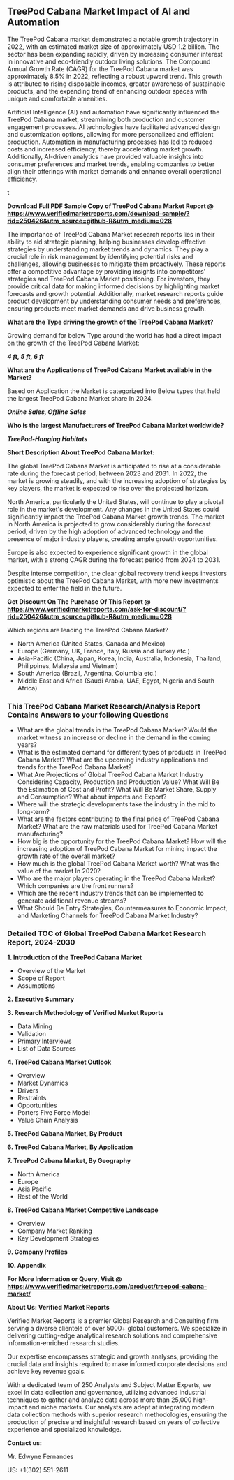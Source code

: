 <h2>TreePod Cabana Market Impact of AI and Automation</h2><p>The TreePod Cabana market demonstrated a notable growth trajectory in 2022, with an estimated market size of approximately USD 1.2 billion. The sector has been expanding rapidly, driven by increasing consumer interest in innovative and eco-friendly outdoor living solutions. The Compound Annual Growth Rate (CAGR) for the TreePod Cabana market was approximately 8.5% in 2022, reflecting a robust upward trend. This growth is attributed to rising disposable incomes, greater awareness of sustainable products, and the expanding trend of enhancing outdoor spaces with unique and comfortable amenities.</p><p>Artificial Intelligence (AI) and automation have significantly influenced the TreePod Cabana market, streamlining both production and customer engagement processes. AI technologies have facilitated advanced design and customization options, allowing for more personalized and efficient production. Automation in manufacturing processes has led to reduced costs and increased efficiency, thereby accelerating market growth. Additionally, AI-driven analytics have provided valuable insights into consumer preferences and market trends, enabling companies to better align their offerings with market demands and enhance overall operational efficiency.</p>t</p><p id="" class=""><strong>Download Full PDF Sample Copy of TreePod Cabana Market Report @ <a href="https://www.verifiedmarketreports.com/download-sample/?rid=250426&utm_source=github-R&utm_medium=028" target="_blank">https://www.verifiedmarketreports.com/download-sample/?rid=250426&utm_source=github-R&utm_medium=028</a></strong></p><p>The importance of&nbsp;TreePod Cabana Market research reports lies in their ability to aid strategic planning, helping businesses develop effective strategies by understanding market trends and dynamics. They play a crucial role in risk management by identifying potential risks and challenges, allowing businesses to mitigate them proactively. These reports offer a competitive advantage by providing insights into competitors' strategies and TreePod Cabana Market positioning. For investors, they provide critical data for making informed decisions by highlighting market forecasts and growth potential. Additionally, market research reports guide product development by understanding consumer needs and preferences, ensuring products meet market demands and drive business growth.</p><p><strong>What are the&nbsp;Type driving the growth of the TreePod Cabana Market?</strong></p><p id="" class="">Growing demand for below Type around the world has had a direct impact on the growth of the TreePod Cabana Market:</p><em><strong>4 ft, 5 ft, 6 ft</strong></em></p><strong>What are the&nbsp;Applications&nbsp;of TreePod Cabana Market available in the Market?</strong></p><p id="" class="">Based on Application the Market is categorized into Below types that held the largest TreePod Cabana Market share In 2024.</p><em><strong>Online Sales, Offline Sales</strong></em></p><strong>Who is the largest Manufacturers of TreePod Cabana Market worldwide?</strong></p><p><em><strong>TreePod-Hanging Habitats</strong></em></p><p id="" class=""><strong>Short Description About TreePod Cabana Market:</strong></p><p>The global TreePod Cabana Market is anticipated to rise at a considerable rate during the forecast period, between 2023 and 2031. In 2022, the market is growing steadily, and with the increasing adoption of strategies by key players, the market is expected to rise over the projected horizon.</p><p>North America, particularly the United States, will continue to play a pivotal role in the market's development. Any changes in the United States could significantly impact the TreePod Cabana Market growth trends. The market in North America is projected to grow considerably during the forecast period, driven by the high adoption of advanced technology and the presence of major industry players, creating ample growth opportunities.</p><p>Europe is also expected to experience significant growth in the global market, with a strong CAGR during the forecast period from 2024 to 2031.</p><p>Despite intense competition, the clear global recovery trend keeps investors optimistic about the TreePod Cabana Market, with more new investments expected to enter the field in the future.</p><p id="" class=""><strong>Get Discount On The Purchase Of This Report @ <a href="https://www.verifiedmarketreports.com/ask-for-discount/?rid=250426&utm_source=github-R&utm_medium=028" target="_blank">https://www.verifiedmarketreports.com/ask-for-discount/?rid=250426&utm_source=github-R&utm_medium=028</a></strong></p>Which regions are leading the TreePod Cabana Market?</p><ul><li>North America (United States, Canada and Mexico)</li><li>Europe (Germany, UK, France, Italy, Russia and Turkey etc.)</li><li>Asia-Pacific (China, Japan, Korea, India, Australia, Indonesia, Thailand, Philippines, Malaysia and Vietnam)</li><li>South America (Brazil, Argentina, Columbia etc.)</li><li>Middle East and Africa (Saudi Arabia, UAE, Egypt, Nigeria and South Africa)</li></ul><h3 id="" class="">This TreePod Cabana Market Research/Analysis Report Contains Answers to your following Questions</h3><ul><li>What are the global trends in the TreePod Cabana Market? Would the market witness an increase or decline in the demand in the coming years?</li><li>What is the estimated demand for different types of products in TreePod Cabana Market? What are the upcoming industry applications and trends for the TreePod Cabana Market?</li><li>What Are Projections of Global TreePod Cabana Market Industry Considering Capacity, Production and Production Value? What Will Be the Estimation of Cost and Profit? What Will Be Market Share, Supply and Consumption? What about imports and Export?</li><li>Where will the strategic developments take the industry in the mid to long-term?</li><li>What are the factors contributing to the final price of TreePod Cabana Market? What are the raw materials used for TreePod Cabana Market manufacturing?</li><li>How big is the opportunity for the TreePod Cabana Market? How will the increasing adoption of TreePod Cabana Market for mining impact the growth rate of the overall market?</li><li>How much is the global TreePod Cabana Market worth? What was the value of the market In 2020?</li><li>Who are the major players operating in the TreePod Cabana Market? Which companies are the front runners?</li><li>Which are the recent industry trends that can be implemented to generate additional revenue streams?</li><li>What Should Be Entry Strategies, Countermeasures to Economic Impact, and Marketing Channels for TreePod Cabana Market Industry?</li></ul><h3 id="" class="">Detailed TOC of Global TreePod Cabana Market Research Report, 2024-2030</h3><p id="" class=""><strong>1. Introduction of the TreePod Cabana Market</strong></p><ul><li>Overview of the Market</li><li>Scope of Report</li><li>Assumptions</li></ul><p id="" class=""><strong>2. Executive Summary</strong></p><p id="" class=""><strong>3. Research Methodology of Verified Market Reports</strong></p><ul><li>Data Mining</li><li>Validation</li><li>Primary Interviews</li><li>List of Data Sources</li></ul><p id="" class=""><strong>4. TreePod Cabana Market Outlook</strong></p><ul><li>Overview</li><li>Market Dynamics</li><li>Drivers</li><li>Restraints</li><li>Opportunities</li><li>Porters Five Force Model</li><li>Value Chain Analysis</li></ul><p id="" class=""><strong>5. TreePod Cabana Market, By Product</strong></p><p id="" class=""><strong>6. TreePod Cabana Market, By Application</strong></p><p id="" class=""><strong>7. TreePod Cabana Market, By Geography</strong></p><ul><li>North America</li><li>Europe</li><li>Asia Pacific</li><li>Rest of the World</li></ul><p id="" class=""><strong>8. TreePod Cabana Market Competitive Landscape</strong></p><ul><li>Overview</li><li>Company Market Ranking</li><li>Key Development Strategies</li></ul><p id="" class=""><strong>9. Company Profiles</strong></p><p id="" class=""><strong>10. Appendix</strong></p><p id="" class=""><strong>For More Information or Query, Visit @ <a href="https://www.verifiedmarketreports.com/product/treepod-cabana-market/" target="_blank">https://www.verifiedmarketreports.com/product/treepod-cabana-market/</a></strong></p><p id="" class=""><strong>About Us: Verified Market Reports</strong></p><p id="" class="">Verified Market Reports is a premier Global Research and Consulting firm serving a diverse clientele of over 5000+ global customers. We specialize in delivering cutting-edge analytical research solutions and comprehensive information-enriched research studies.</p><p id="" class="">Our expertise encompasses strategic and growth analyses, providing the crucial data and insights required to make informed corporate decisions and achieve key revenue goals.</p><p id="" class="">With a dedicated team of 250 Analysts and Subject Matter Experts, we excel in data collection and governance, utilizing advanced industrial techniques to gather and analyze data across more than 25,000 high-impact and niche markets. Our analysts are adept at integrating modern data collection methods with superior research methodologies, ensuring the production of precise and insightful research based on years of collective experience and specialized knowledge.</p><p id="" class=""><strong>Contact us:</strong></p><p id="" class="">Mr. Edwyne Fernandes</p><p id="" class="">US: +1(302) 551-2611</p>